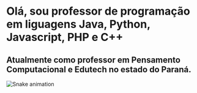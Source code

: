 # Olá, sou professor de programação em liguagens Java, Python, Javascript, PHP e C++

## Atualmente como professor em Pensamento Computacional e Edutech no estado do Paraná.


![Snake animation](https://github.com/seu-usuário-aqui/seu-usuário-aqui/blob/output/github-contribution-grid-snake.svg)

